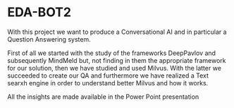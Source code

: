 # EDA-BOT2
With this project we want to produce a Conversational AI and in particular a Question Answering system.

First of all we started with the study of the frameworks DeepPavlov and subsequently MindMeld but, not finding in them the appropriate framework for our solution, then we have studied and used Milvus. With the latter we succeeded to create our QA and furthermore we have realized a Text searxh engine in order to understand better Milvus and how it works.

All the insights are made available in the Power Point presentation